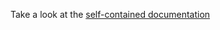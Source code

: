 Take a look at the [self-contained documentation](http://github.com/enki/muconsole/raw/master/muconsole.html)